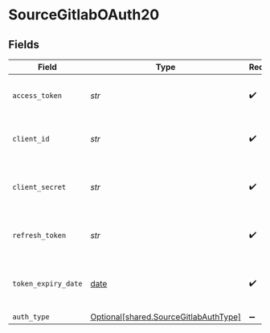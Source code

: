 # SourceGitlabOAuth20


## Fields

| Field                                                                                | Type                                                                                 | Required                                                                             | Description                                                                          |
| ------------------------------------------------------------------------------------ | ------------------------------------------------------------------------------------ | ------------------------------------------------------------------------------------ | ------------------------------------------------------------------------------------ |
| `access_token`                                                                       | *str*                                                                                | :heavy_check_mark:                                                                   | Access Token for making authenticated requests.                                      |
| `client_id`                                                                          | *str*                                                                                | :heavy_check_mark:                                                                   | The API ID of the Gitlab developer application.                                      |
| `client_secret`                                                                      | *str*                                                                                | :heavy_check_mark:                                                                   | The API Secret the Gitlab developer application.                                     |
| `refresh_token`                                                                      | *str*                                                                                | :heavy_check_mark:                                                                   | The key to refresh the expired access_token.                                         |
| `token_expiry_date`                                                                  | [date](https://docs.python.org/3/library/datetime.html#date-objects)                 | :heavy_check_mark:                                                                   | The date-time when the access token should be refreshed.                             |
| `auth_type`                                                                          | [Optional[shared.SourceGitlabAuthType]](../../models/shared/sourcegitlabauthtype.md) | :heavy_minus_sign:                                                                   | N/A                                                                                  |